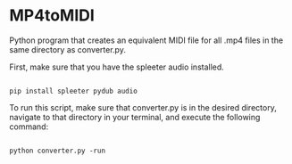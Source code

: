 # MP4toMIDI
Python program that creates an equivalent MIDI file for all .mp4 files in 
the same directory as converter.py.

First, make sure that you have the spleeter audio installed. 

```

pip install spleeter pydub audio

```

To run this script, make sure that converter.py is in the desired directory, 
navigate to that directory in your terminal, and execute the following command:

```

python converter.py -run

```
